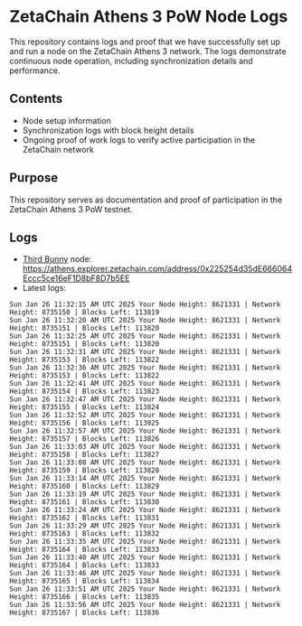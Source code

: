 # ZetaChain Athens 3 PoW Node Logs
This repository contains logs and proof that we have successfully set up and run a node on the ZetaChain Athens 3 network. The logs demonstrate continuous node operation, including synchronization details and performance.

## Contents
- Node setup information
- Synchronization logs with block height details
- Ongoing proof of work logs to verify active participation in the ZetaChain network

## Purpose
This repository serves as documentation and proof of participation in the ZetaChain Athens 3 PoW testnet.

## Logs

- [Third Bunny](https://thirdbunny.xyz/) node: https://athens.explorer.zetachain.com/address/0x225254d35dE666064Eccc5ce16eF1D8bF8D7b5EE
- Latest logs:
```
Sun Jan 26 11:32:15 AM UTC 2025 Your Node Height: 8621331 | Network Height: 8735150 | Blocks Left: 113819
Sun Jan 26 11:32:20 AM UTC 2025 Your Node Height: 8621331 | Network Height: 8735151 | Blocks Left: 113820
Sun Jan 26 11:32:25 AM UTC 2025 Your Node Height: 8621331 | Network Height: 8735151 | Blocks Left: 113820
Sun Jan 26 11:32:31 AM UTC 2025 Your Node Height: 8621331 | Network Height: 8735153 | Blocks Left: 113822
Sun Jan 26 11:32:36 AM UTC 2025 Your Node Height: 8621331 | Network Height: 8735153 | Blocks Left: 113822
Sun Jan 26 11:32:41 AM UTC 2025 Your Node Height: 8621331 | Network Height: 8735154 | Blocks Left: 113823
Sun Jan 26 11:32:47 AM UTC 2025 Your Node Height: 8621331 | Network Height: 8735155 | Blocks Left: 113824
Sun Jan 26 11:32:52 AM UTC 2025 Your Node Height: 8621331 | Network Height: 8735156 | Blocks Left: 113825
Sun Jan 26 11:32:57 AM UTC 2025 Your Node Height: 8621331 | Network Height: 8735157 | Blocks Left: 113826
Sun Jan 26 11:33:03 AM UTC 2025 Your Node Height: 8621331 | Network Height: 8735158 | Blocks Left: 113827
Sun Jan 26 11:33:08 AM UTC 2025 Your Node Height: 8621331 | Network Height: 8735159 | Blocks Left: 113828
Sun Jan 26 11:33:14 AM UTC 2025 Your Node Height: 8621331 | Network Height: 8735160 | Blocks Left: 113829
Sun Jan 26 11:33:19 AM UTC 2025 Your Node Height: 8621331 | Network Height: 8735161 | Blocks Left: 113830
Sun Jan 26 11:33:24 AM UTC 2025 Your Node Height: 8621331 | Network Height: 8735162 | Blocks Left: 113831
Sun Jan 26 11:33:29 AM UTC 2025 Your Node Height: 8621331 | Network Height: 8735163 | Blocks Left: 113832
Sun Jan 26 11:33:35 AM UTC 2025 Your Node Height: 8621331 | Network Height: 8735164 | Blocks Left: 113833
Sun Jan 26 11:33:40 AM UTC 2025 Your Node Height: 8621331 | Network Height: 8735164 | Blocks Left: 113833
Sun Jan 26 11:33:46 AM UTC 2025 Your Node Height: 8621331 | Network Height: 8735165 | Blocks Left: 113834
Sun Jan 26 11:33:51 AM UTC 2025 Your Node Height: 8621331 | Network Height: 8735166 | Blocks Left: 113835
Sun Jan 26 11:33:56 AM UTC 2025 Your Node Height: 8621331 | Network Height: 8735167 | Blocks Left: 113836
```

